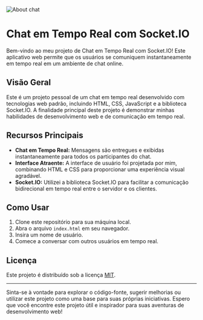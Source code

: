 <img src="https://i.ibb.co/3M7jVYn/Whats-App-Image-2022-09-22-at-08-35-41.jpg" alt="About chat"/>

# Chat em Tempo Real com Socket.IO

Bem-vindo ao meu projeto de Chat em Tempo Real com Socket.IO! Este aplicativo web permite que os usuários se comuniquem instantaneamente em tempo real em um ambiente de chat online.

## Visão Geral

Este é um projeto pessoal de um chat em tempo real desenvolvido com tecnologias web padrão, incluindo HTML, CSS, JavaScript e a biblioteca Socket.IO. A finalidade principal deste projeto é demonstrar minhas habilidades de desenvolvimento web e de comunicação em tempo real.

## Recursos Principais

- **Chat em Tempo Real:** Mensagens são entregues e exibidas instantaneamente para todos os participantes do chat.
- **Interface Atraente:** A interface de usuário foi projetada por mim, combinando HTML e CSS para proporcionar uma experiência visual agradável.
- **Socket.IO:** Utilizei a biblioteca Socket.IO para facilitar a comunicação bidirecional em tempo real entre o servidor e os clientes.

## Como Usar

1. Clone este repositório para sua máquina local.
2. Abra o arquivo `index.html` em seu navegador.
3. Insira um nome de usuário.
4. Comece a conversar com outros usuários em tempo real.

## Licença

Este projeto é distribuído sob a licença [MIT](LICENSE).

---

Sinta-se à vontade para explorar o código-fonte, sugerir melhorias ou utilizar este projeto como uma base para suas próprias iniciativas. Espero que você encontre este projeto útil e inspirador para suas aventuras de desenvolvimento web!

